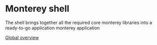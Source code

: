 # Monterey shell
The shell brings together all the required core monterey libraries into a ready-to-go application monterey application

[Global overview](https://github.com/monterey-framework/framework/blob/master/README.md)
